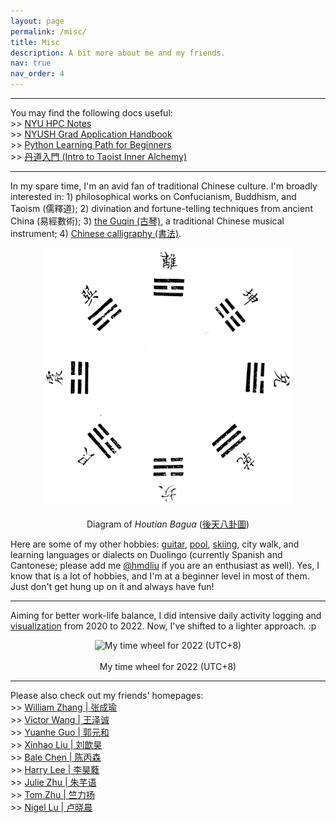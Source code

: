 ```yaml
---
layout: page
permalink: /misc/
title: Misc
description: A bit more about me and my friends.
nav: true
nav_order: 4
---
```


---

You may find the following docs useful: \
\>\> [NYU HPC Notes](https://abstracted-crime-34a.notion.site/63aae4cc39904d11a5c744f480a42017?v=261a410e1fe24d0294ed744c21a41015&pvs=4) \
\>\> [NYUSH Grad Application Handbook](https://docs.google.com/document/d/1PfYgkQvjaCNE6OyZ7GO6Y7tX89RcCvZLlvbKCxGgOL0/edit?usp=sharing) \
\>\> [Python Learning Path for Beginners](https://drive.google.com/drive/folders/1C5KHjX0k2sEwjysIdWDe_COgixL70qbe?usp=sharing) \
\>\> [丹道入門 (Intro to Taoist Inner Alchemy)](https://drive.google.com/file/d/1WplaD_kklmRPcAykA6_3VTq34Jp7S9zw/view?usp=sharing)

---

In my spare time, I'm an avid fan of traditional Chinese culture. I'm broadly interested in: 1) philosophical works on Confucianism, Buddhism, and Taoism (儒釋道); 2) divination and fortune-telling techniques from ancient China (易經數術); 3) [the Guqin (古琴)](https://drive.google.com/file/d/1j1Pa_fWC1yaWlt0eKOtUHazS57xZT6Qq/view?usp=sharing), a traditional Chinese musical instrument; 4) [Chinese calligraphy (書法)](https://en.wikipedia.org/wiki/Chinese_calligraphy).

<p align="center">
  <img src="../assets/img/htbg.png" alt="Diagram of Houtian Bagua" width="400"> <br> <br>
  Diagram of <i>Houtian Bagua</i> (<a href="https://zh.wikisource.org/zh-hant/File:Imperial_Encyclopaedia_-_Education_and_Conduct_-_pic138_-_%E5%BE%8C%E5%A4%A9%E5%85%AB%E5%8D%A6%E5%9C%96.svg" target="_blank">後天八卦圖</a>)
</p>

Here are some of my other hobbies: [guitar](https://drive.google.com/file/d/1FIbted0xexPGmICnCvYdNJ9pF79JJYN1/view?usp=sharing), [pool](https://drive.google.com/file/d/1vL-Ok1Ghw1BQlANy-HNJ4C3skSg57NEG/view?usp=sharing), [skiing](https://drive.google.com/file/d/1u3IHB3uumXHnRXRpsG0TAdWmYmyuK57v/view?usp=sharing), city walk, and learning languages or dialects on Duolingo (currently Spanish and Cantonese; please add me [@hmdliu](https://www.duolingo.com/profile/hmdliu) if you are an enthusiast as well). Yes, I know that is a lot of hobbies, and I'm at a beginner level in most of them. Just don't get hung up on it and always have fun!

---

Aiming for better work-life balance, I did intensive daily activity logging and [visualization](https://drive.google.com/drive/folders/1HwU6hjsAsYE5VIdbLdq3Xe1YJMJyeYqR?usp=sharing) from 2020 to 2022. Now, I've shifted to a lighter approach. :p

<p align="center">
  <img src="../assets/img/wheel_2022.png" alt="My time wheel for 2022 (UTC+8)" width="400"> <br> <br>
  My time wheel for 2022 (UTC+8)
</p>

---

Please also check out my friends' homepages: \
\>\> [William Zhang | 张成瑜](https://mstxy.github.io/) \
\>\> [Victor Wang | 王泽诚](https://victor-wang-902.github.io/) \
\>\> [Yuanhe Guo | 郭元和](https://ricercarg.github.io/) \
\>\> [Xinhao Liu | 刘歆昊](https://gaaaavin.github.io/) \
\>\> [Bale Chen | 陈丙森](https://balechen.github.io/) \
\>\> [Harry Lee | 李昊蕤](https://haorui.li/) \
\>\> [Julie Zhu | 朱芊语](https://qianyu-zhu.github.io/) \
\>\> [Tom Zhu | 竺力扬](https://tomzhu.site/) \
\>\> [Nigel Lu | 卢晓晨](https://nigellu.github.io/)
